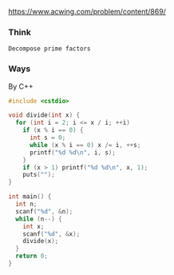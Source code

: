 https://www.acwing.com/problem/content/869/

### Think
```
Decompose prime factors
```

### Ways
By C++
```C++
#include <cstdio>

void divide(int x) {
  for (int i = 2; i <= x / i; ++i)
    if (x % i == 0) {
      int s = 0;
      while (x % i == 0) x /= i, ++s;
      printf("%d %d\n", i, s);
    }
    if (x > 1) printf("%d %d\n", x, 1);
    puts("");
}

int main() {
  int n;
  scanf("%d", &n);
  while (n--) {
    int x;
    scanf("%d", &x);
    divide(x);
  }
  return 0;
}
```
